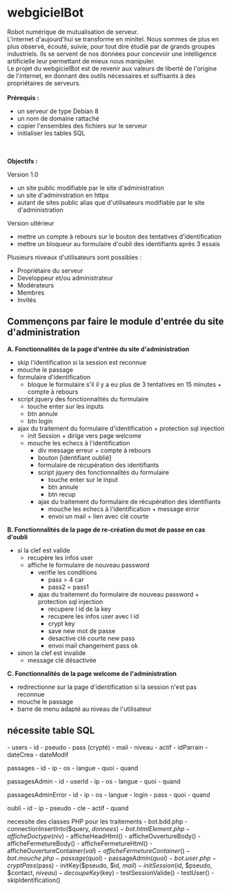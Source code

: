 # webgicielBot
Robot numérique de mutualisation de serveur.<br>
L'internet d'aujourd'hui se transforme en minitel. Nous sommes de plus en plus observé, écouté, suivie, pour tout dire étudié par de grands groupes industriels. Ils se servent de nos données pour concevoir une intelligence artificielle leur permettant de mieux nous manipuler.<br>
Le projet du webgicielBot est de revenir aux valeurs de liberté de l'origine de l'internet, en donnant des outils nécessaires et suffisants à des propriétaires de serveurs.<br>
<br>
<b>Prérequis :</b><br>
<ul>
<li>un serveur de type Debian 8</li>
<li>un nom de domaine rattaché</li>
<li>copier l'ensembles des fichiers sur le serveur</li>
<li>initialiser les tables SQL</li>
</ul><br>
<br>
<b>Objectifs :</b><br>

Version 1.0
- un site public modifiable par le site d'administration
- un site d'administration en https
- autant de sites public alias que d'utilisateurs modifiable par le site d'administration

Version ultérieur
- mettre un compte à rebours sur le bouton des tentatives d'identification
- mettre un bloqueur au formulaire d'oubli des identifiants après 3 essais

Plusieurs niveaux d'utilisateurs sont possibles :
- Propriétaire du serveur
- Developpeur et/ou administrateur
- Modérateurs
- Membres
- Invités

<h2>Commençons par faire le module d'entrée du site d'administration</h2>

<b>A. Fonctionnalités de la page d'entrée du site d'administration</b>
- skip l'identification si la session est reconnue
- mouche le passage
- formulaire d'identification
	- bloque le formulaire s'il il y a eu plus de 3 tentatives en 15 minutes + compte à rebours
- script jquery des fonctionnalités du formulaire
	- touche enter sur les inputs
	- btn annule
	- btn login
- ajax du traitement du formulaire d'identification + protection sql injection
	- init Session + dirige vers page welcome
	- mouche les echecs à l'identification
		- div message erreur + compte à rebours
		- bouton [identifiant oublié]
		- formulaire de récupération des identifiants
		- script jquery des fonctionnalités du formulaire
			- touche enter sur le input
			- btn annule
			- btn recup
		- ajax du traitement du formulaire de récupération des identifiants
			- mouche les echecs à l'identification + message error
			- envoi un mail + lien avec clé courte

<b>B. Fonctionnalités de la page de re-création du mot de passe en cas d'oubli</b>
- si la clef est valide
	- recupère les infos user
	- affiche le formulaire de nouveau password
		- verifie les conditions
			- pass > 4 car
			- pass2 = pass1
		- ajax du traitement du formulaire de nouveau password + protection sql injection
			- recupere l id de la key
			- recupere les infos user avec l id
			- crypt key
			- save new mot de passe
			- desactive clé courte new pass
			- envoi mail changement pass ok
- sinon la clef est invalide
	- message clé désactivée


<b>C. Fonctionnalités de la page welcome de l'administration</b>
- redirectionne sur la page d'identification si la session n'est pas reconnue
- mouche le passage
- barre de menu adapté au niveau de l'utilisateur

<h2>nécessite table SQL</h2>
- users
	- id
	- pseudo
	- pass (crypté)
	- mail
	- niveau
	- actif
	- idParrain
	- dateCrea
	- dateModif

passages
	- id
	- ip
	- os
	- langue
	- quoi
	- quand

passagesAdmin
	- id
	- userId
	- ip
	- os
	- langue
	- quoi
	- quand

passagesAdminError
	- id
	- ip
	- os
	- langue
	- login
	- pass
	- quoi
	- quand

oubli
	- id
	- ip
	- pseudo
	- cle
	- actif
	- quand


necessite des classes PHP pour les traitements
	- bot.bdd.php
		- connectionInsertInto($query, $donnees)
	- bot.htmlElement.php
		- afficheDoctype($niv)
		- afficheHeadHtml()
		- afficheOuvertureBody()
		- afficheFermetureBody()
		- afficheFermetureHtml()
		- afficheOuvertureContainer($val)
		- afficheFermetureContainer()
	- bot.mouche.php
		- passage($quoi)
		- passageAdmin($quoi)
        - bot.user.php
		- cryptPass($pass)
		- initKey($pseudo, $id, $mail)
		- initSession($id, $pseudo, $contact, $niveau)
		- decoupeKey($key)
		- testSessionValide()
		- testUser()
		- skipIdentification()



	
